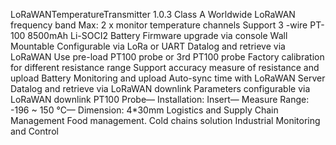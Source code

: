LoRaWANTemperatureTransmitter 1.0.3 Class A
Worldwide LoRaWAN frequency band
Max: 2 x monitor temperature channels
Support 3 -wire PT-100
8500mAh Li-SOCI2 Battery
Firmware upgrade via console
Wall Mountable
Configurable via LoRa or UART
Datalog and retrieve via LoRaWAN
Use pre-load PT100 probe or 3rd PT100 probe
Factory calibration for different resistance range
Support accuracy measure of resistance and upload
Battery Monitoring and upload
Auto-sync time with LoRaWAN Server
Datalog and retrieve via LoRaWAN downlink
Parameters configurable via LoRaWAN downlink
PT100 Probe— Installation: Insert— Measure Range: -196 ~ 150 °C— Dimension: 4*30mm
Logistics and Supply Chain Management
Food management.
Cold chains solution
Industrial Monitoring and Control
